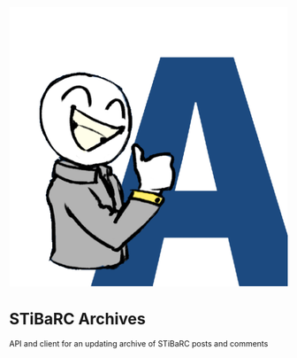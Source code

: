 ![Logo](https://github.com/Bunnbuns/stibarc_archives/blob/master/assets/images/fav.png?raw=true)
# STiBaRC Archives
 API and client for an updating archive of STiBaRC posts and comments
